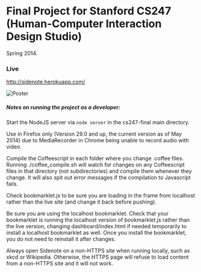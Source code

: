 Final Project for Stanford CS247 (Human-Computer Interaction Design Studio)
===========

Spring 2014.

### Live

http://sidenote.herokuapp.com/


![Poster](http://i.imgur.com/HWV3nMe.png)


##### Notes on running the project as a developer:

Start the NodeJS server via `node server` in the cs247-final main directory.

Use in Firefox only (Version 29.0 and up, the current version as of May 2014) due to MediaRecorder in Chrome being unable to record audio with video.

Compile the Coffeescript in each folder where you change .coffee files. Running ./coffee_compile.sh will watch for changes on any Coffeescript files in that directory (not subdirectories) and compile them whenever they change. It will also spit out error messages if the compilation to Javascript fails.

Check bookmarklet.js to be sure you are loading in the frame from localhost rather than the live site (and change it back before pushing).

Be sure you are using the localhost bookmarklet. Check that your bookmarklet is running the localhost version of bookmarklet.js rather than the live version, changing dashboard/index.html if needed temporarily to install a localhost bookmarklet as well. Once you install the bookmarklet, you do not need to reinstall it after changes.

Always open Sidenote on a non-HTTPS site when running locally, such as xkcd or Wikipedia. Otherwise, the HTTPS page will refuse to load content from a non-HTTPS site and it will not work.
